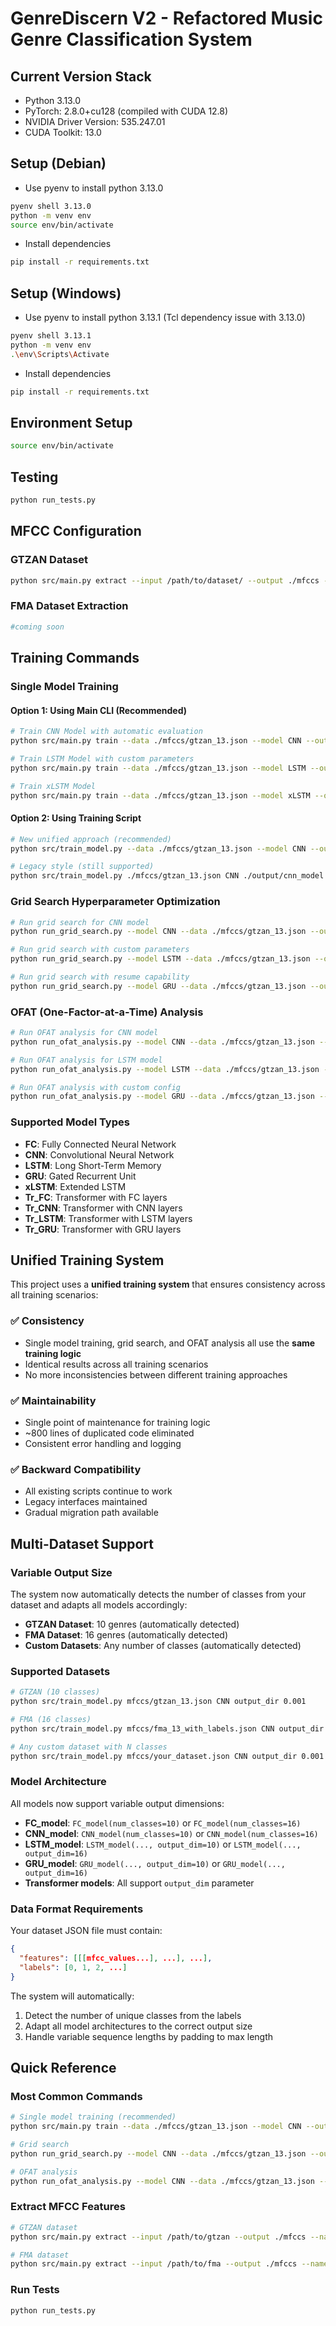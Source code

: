 # GenreDiscern V2 - Refactored Music Genre Classification System

## Current Version Stack
- Python 3.13.0
- PyTorch: 2.8.0+cu128 (compiled with CUDA 12.8)
- NVIDIA Driver Version: 535.247.01
- CUDA Toolkit: 13.0

## Setup (Debian)

- Use pyenv to install python 3.13.0
```bash
pyenv shell 3.13.0
python -m venv env
source env/bin/activate
```

- Install dependencies
```bash
pip install -r requirements.txt
```

## Setup (Windows)

- Use pyenv to install python 3.13.1 (Tcl dependency issue with 3.13.0)
```bash
pyenv shell 3.13.1
python -m venv env
.\env\Scripts\Activate
```

- Install dependencies
```bash
pip install -r requirements.txt
```

## Environment Setup

```bash
source env/bin/activate
```

## Testing

```bash
python run_tests.py
```

## MFCC Configuration

### GTZAN Dataset
```bash
python src/main.py extract --input /path/to/dataset/ --output ./mfccs --name gtzan_13 --n-mfcc 13
```

### FMA Dataset Extraction
```bash
#coming soon
```

## Training Commands

### Single Model Training

#### Option 1: Using Main CLI (Recommended)
```bash
# Train CNN Model with automatic evaluation
python src/main.py train --data ./mfccs/gtzan_13.json --model CNN --output ./output/cnn_model

# Train LSTM Model with custom parameters
python src/main.py train --data ./mfccs/gtzan_13.json --model LSTM --output ./output/lstm_model --epochs 50 --batch-size 32

# Train xLSTM Model
python src/main.py train --data ./mfccs/gtzan_13.json --model xLSTM --output ./output/xlstm_model
```

#### Option 2: Using Training Script
```bash
# New unified approach (recommended)
python src/train_model.py --data ./mfccs/gtzan_13.json --model CNN --output ./output/cnn_model --lr 0.001

# Legacy style (still supported)
python src/train_model.py ./mfccs/gtzan_13.json CNN ./output/cnn_model 0.001
```

### Grid Search Hyperparameter Optimization
```bash
# Run grid search for CNN model
python run_grid_search.py --model CNN --data ./mfccs/gtzan_13.json --output ./output/cnn_gridsearch

# Run grid search with custom parameters
python run_grid_search.py --model LSTM --data ./mfccs/gtzan_13.json --output ./output/lstm_gridsearch --params ./src/training/lstm_params.json

# Run grid search with resume capability
python run_grid_search.py --model GRU --data ./mfccs/gtzan_13.json --output ./output/gru_gridsearch --resume
```

### OFAT (One-Factor-at-a-Time) Analysis
```bash
# Run OFAT analysis for CNN model
python run_ofat_analysis.py --model CNN --data ./mfccs/gtzan_13.json --output ./output/cnn_ofat

# Run OFAT analysis for LSTM model
python run_ofat_analysis.py --model LSTM --data ./mfccs/gtzan_13.json --output ./output/lstm_ofat

# Run OFAT analysis with custom config
python run_ofat_analysis.py --model GRU --data ./mfccs/gtzan_13.json --output ./output/gru_ofat --config ./ofat_configs/gru_gtzan_config.json
```

### Supported Model Types
- **FC**: Fully Connected Neural Network
- **CNN**: Convolutional Neural Network  
- **LSTM**: Long Short-Term Memory
- **GRU**: Gated Recurrent Unit
- **xLSTM**: Extended LSTM
- **Tr_FC**: Transformer with FC layers
- **Tr_CNN**: Transformer with CNN layers
- **Tr_LSTM**: Transformer with LSTM layers
- **Tr_GRU**: Transformer with GRU layers

## Unified Training System

This project uses a **unified training system** that ensures consistency across all training scenarios:

### ✅ **Consistency**
- Single model training, grid search, and OFAT analysis all use the **same training logic**
- Identical results across all training scenarios
- No more inconsistencies between different training approaches

### ✅ **Maintainability** 
- Single point of maintenance for training logic
- ~800 lines of duplicated code eliminated
- Consistent error handling and logging

### ✅ **Backward Compatibility**
- All existing scripts continue to work
- Legacy interfaces maintained
- Gradual migration path available

## Multi-Dataset Support

### Variable Output Size
The system now automatically detects the number of classes from your dataset and adapts all models accordingly:

- **GTZAN Dataset**: 10 genres (automatically detected)
- **FMA Dataset**: 16 genres (automatically detected)
- **Custom Datasets**: Any number of classes (automatically detected)

### Supported Datasets
```bash
# GTZAN (10 classes)
python src/train_model.py mfccs/gtzan_13.json CNN output_dir 0.001

# FMA (16 classes) 
python src/train_model.py mfccs/fma_13_with_labels.json CNN output_dir 0.001

# Any custom dataset with N classes
python src/train_model.py mfccs/your_dataset.json CNN output_dir 0.001
```

### Model Architecture
All models now support variable output dimensions:
- **FC_model**: `FC_model(num_classes=10)` or `FC_model(num_classes=16)`
- **CNN_model**: `CNN_model(num_classes=10)` or `CNN_model(num_classes=16)`
- **LSTM_model**: `LSTM_model(..., output_dim=10)` or `LSTM_model(..., output_dim=16)`
- **GRU_model**: `GRU_model(..., output_dim=10)` or `GRU_model(..., output_dim=16)`
- **Transformer models**: All support `output_dim` parameter

### Data Format Requirements
Your dataset JSON file must contain:
```json
{
  "features": [[[mfcc_values...], ...], ...],
  "labels": [0, 1, 2, ...]
}
```

The system will automatically:
1. Detect the number of unique classes from the labels
2. Adapt all model architectures to the correct output size
3. Handle variable sequence lengths by padding to max length

## Quick Reference

### Most Common Commands
```bash
# Single model training (recommended)
python src/main.py train --data ./mfccs/gtzan_13.json --model CNN --output ./output/cnn_model

# Grid search
python run_grid_search.py --model CNN --data ./mfccs/gtzan_13.json --output ./output/cnn_gridsearch

# OFAT analysis  
python run_ofat_analysis.py --model CNN --data ./mfccs/gtzan_13.json --output ./output/cnn_ofat
```

### Extract MFCC Features
```bash
# GTZAN dataset
python src/main.py extract --input /path/to/gtzan --output ./mfccs --name gtzan_13 --n-mfcc 13

# FMA dataset
python src/main.py extract --input /path/to/fma --output ./mfccs --name fma_13 --dataset-type fma --fma-api-key YOUR_KEY
```

### Run Tests
```bash
python run_tests.py
```